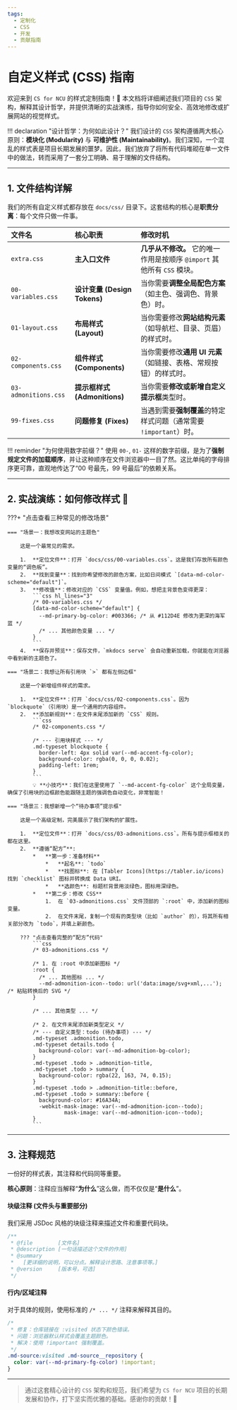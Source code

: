 ```yaml
---
tags:
  - 定制化
  - CSS
  - 开发
  - 贡献指南
---
```


# 自定义样式 (CSS) 指南

欢迎来到 `CS for NCU` 的样式定制指南！🎉 本文档将详细阐述我们项目的 `CSS` 架构，解释其设计哲学，并提供清晰的实战演练，指导你如何安全、高效地修改或扩展网站的视觉样式。

!!! declaration "设计哲学：为何如此设计？"
    我们设计的 `CSS` 架构遵循两大核心原则：**模块化 (Modularity)** 与 **可维护性 (Maintainability)**。我们深知，一个混乱的样式表是项目长期发展的噩梦。因此，我们放弃了将所有代码堆砌在单一文件中的做法，转而采用了一套分工明确、易于理解的文件结构。

---

## 1. 文件结构详解

我们的所有自定义样式都存放在 `docs/css/` 目录下。这套结构的核心是**职责分离**：每个文件只做一件事。

| 文件名 | 核心职责 | 修改时机 |
| :--- | :--- | :--- |
| `extra.css` | **主入口文件** | **几乎从不修改。** 它的唯一作用是按顺序 `@import` 其他所有 `CSS` 模块。 |
| `00-variables.css` | **设计变量 (Design Tokens)** | 当你需要**调整全局配色方案**（如主色、强调色、背景色）时。 |
| `01-layout.css` | **布局样式 (Layout)** | 当你需要修改**网站结构元素**（如导航栏、目录、页眉）的样式时。 |
| `02-components.css` | **组件样式 (Components)** | 当你需要修改**通用 UI 元素**（如链接、表格、常规按钮）的样式时。 |
| `03-admonitions.css` | **提示框样式 (Admonitions)** | 当你需要**修改或新增自定义提示框**类型时。 |
| `99-fixes.css` | **问题修复 (Fixes)** | 当遇到需要**强制覆盖**的特定样式问题（通常需要 `!important`）时。 |

!!! reminder "为何使用数字前缀？"
    使用 `00-`, `01-` 这样的数字前缀，是为了**强制规定文件的加载顺序**，并让这种顺序在文件浏览器中一目了然。这比单纯的字母排序更可靠，直观地传达了“00 号最先，99 号最后”的依赖关系。

---

## 2. 实战演练：如何修改样式 🎨

???+ "点击查看三种常见的修改场景"

    === "场景一：我想改变网站的主题色"

        这是一个最常见的需求。

        1.  **定位文件**：打开 `docs/css/00-variables.css`。这是我们存放所有颜色变量的“调色板”。
        2.  **找到变量**：找到你希望修改的颜色方案，比如日间模式 `[data-md-color-scheme="default"]`。
        3.  **修改值**：修改对应的 `CSS` 变量值。例如，想把主背景色变得更深：
            ```css hl_lines="3"
            /* 00-variables.css */
            [data-md-color-scheme="default"] {
              --md-primary-bg-color: #003366; /* 从 #112D4E 修改为更深的海军蓝 */
              /* ... 其他颜色变量 ... */
            }
            ```
        4.  **保存并预览**：保存文件，`mkdocs serve` 会自动重新加载，你就能在浏览器中看到新的主题色了。

    === "场景二：我想让所有引用块 `>` 都有左侧边框"

        这是一个新增组件样式的需求。

        1.  **定位文件**：打开 `docs/css/02-components.css`。因为 `blockquote`（引用块）是一个通用的内容组件。
        2.  **添加新规则**：在文件末尾添加新的 `CSS` 规则。
            ```css
            /* 02-components.css */

            /* --- 引用块样式 --- */
            .md-typeset blockquote {
              border-left: 4px solid var(--md-accent-fg-color);
              background-color: rgba(0, 0, 0, 0.02);
              padding-left: 1rem;
            }
            ```
            💡 **小技巧**：我们在这里使用了 `--md-accent-fg-color` 这个全局变量，确保了引用块的边框颜色能跟随主题的强调色自动变化，非常智能！

    === "场景三：我想新增一个“待办事项”提示框"

        这是一个高级定制，完美展示了我们架构的扩展性。

        1.  **定位文件**：打开 `docs/css/03-admonitions.css`。所有与提示框相关的都在这里。
        2.  **遵循“配方”**:
            *   **第一步：准备材料**
                *   **起名**: `todo`
                *   **找图标**: 在 [Tabler Icons](https://tabler.io/icons) 找到 `checklist` 图标并转换成 Data URI。
                *   **选颜色**: 标题栏背景用淡绿色，图标用深绿色。
            *   **第二步：修改 CSS**
                1.  在 `03-admonitions.css` 文件顶部的 `:root` 中，添加新的图标变量。
                2.  在文件末尾，复制一个现有的类型块（比如 `author` 的），将其所有相关部分改为 `todo`，并填上新颜色。

        ??? "点击查看完整的“配方”代码"
            ```css
            /* 03-admonitions.css */

            /* 1. 在 :root 中添加新图标 */
            :root {
              /* ... 其他图标 ... */
              --md-admonition-icon--todo: url('data:image/svg+xml,...'); /* 粘贴转换后的 SVG */
            }

            /* ... 其他类型 ... */

            /* 2. 在文件末尾添加新类型定义 */
            /* --- 自定义类型：todo (待办事项) --- */
            .md-typeset .admonition.todo,
            .md-typeset details.todo {
              background-color: var(--md-admonition-bg-color);
            }
            .md-typeset .todo > .admonition-title,
            .md-typeset .todo > summary {
              background-color: rgba(22, 163, 74, 0.15);
            }
            .md-typeset .todo > .admonition-title::before,
            .md-typeset .todo > summary::before {
              background-color: #16A34A;
              -webkit-mask-image: var(--md-admonition-icon--todo);
                      mask-image: var(--md-admonition-icon--todo);
            }
            ```

---

## 3. 注释规范

一份好的样式表，其注释和代码同等重要。

**核心原则**：注释应当解释“**为什么**”这么做，而不仅仅是“**是什么**”。

#### 块级注释 (文件头与重要部分)

我们采用 JSDoc 风格的块级注释来描述文件和重要代码块。

```css
/**
 * @file        [文件名]
 * @description [一句话描述这个文件的作用]
 * @summary
 *   [更详细的说明，可以分点。解释设计思路、注意事项等。]
 * @version     [版本号，可选]
 */
```

#### 行内/区域注释

对于具体的规则，使用标准的 `/* ... */` 注释来解释其目的。

```css
/*
 * 修复：仓库链接在 :visited 状态下颜色错误。
 * 问题：浏览器默认样式会覆盖主题颜色。
 * 解决：使用 !important 强制覆盖。
 */
.md-source:visited .md-source__repository {
  color: var(--md-primary-fg-color) !important;
}
```

---

> 通过这套精心设计的 `CSS` 架构和规范，我们希望为 `CS for NCU` 项目的长期发展和协作，打下坚实而优雅的基础。感谢你的贡献！🙏